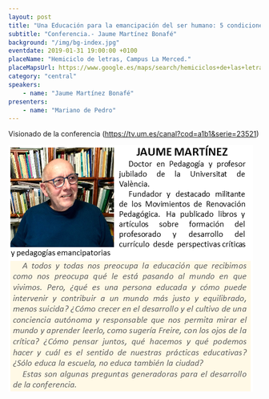 ```yaml
---
layout: post
title: "Una Educación para la emancipación del ser humano: 5 condiciones"
subtitle: "Conferencia.- Jaume Martínez Bonafé"
background: "/img/bg-index.jpg"
eventdate: 2019-01-31 19:00:00 +0100
placeName: "Hemiciclo de letras, Campus La Merced."
placeMapsUrl: https://www.google.es/maps/search/hemiciclos+de+las+letras+campus+de+la+merced/@38.0033889,-1.147865,14z/data=!3m1!4b1?hl=en
category: "central"
speakers:
    - name: "Jaume Martínez Bonafé"
presenters:
    - name: "Mariano de Pedro"
---
```

Visionado de la conferencia (https://tv.um.es/canal?cod=a1b1&serie=23521)

![cartel](/img/posts/bonafe1png.png)
